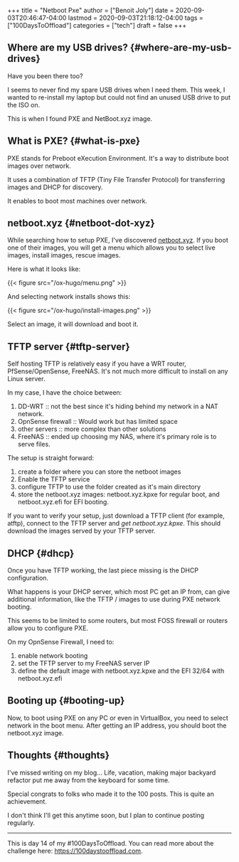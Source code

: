 +++
title = "Netboot Pxe"
author = ["Benoit Joly"]
date = 2020-09-03T20:46:47-04:00
lastmod = 2020-09-03T21:18:12-04:00
tags = ["100DaysToOffload"]
categories = ["tech"]
draft = false
+++

## Where are my USB drives? {#where-are-my-usb-drives}

Have you been there too?

I seems to never find my spare USB drives when I need them. This week, I wanted to re-install my laptop but could not find an unused USB drive to put the ISO on.

This is when I found PXE and NetBoot.xyz image.


## What is PXE? {#what-is-pxe}

PXE stands for Preboot eXecution Environment. It's a way to distribute boot images over network.

It uses a combination of TFTP (Tiny File Transfer Protocol) for transferring images and DHCP for discovery.

It enables to boot most machines over network.


## netboot.xyz {#netboot-dot-xyz}

While searching how to setup PXE, I've discovered [netboot.xyz](#netboot-dot-xyz). If you boot one of their images, you will get a menu which allows you to select live images, install images, rescue images.

Here is what it looks like:

{{< figure src="/ox-hugo/menu.png" >}}

And selecting network installs shows this:

{{< figure src="/ox-hugo/install-images.png" >}}

Select an image, it will download and boot it.


## TFTP server {#tftp-server}

Self hosting TFTP is relatively easy if you have a WRT router, PfSense/OpenSense, FreeNAS. It's not much more difficult to install on any Linux server.

In my case, I have the choice between:

1.  DD-WRT :: not the best since it's hiding behind my network in a NAT network.
2.  OpnSense firewall :: Would work but has limited space
3.  other servers :: more complex than other solutions
4.  FreeNAS :: ended up choosing my NAS, where it's primary role is to serve files.

The setup is straight forward:

1.  create a folder where you can store the netboot images
2.  Enable the TFTP service
3.  configure TFTP to use the folder created as it's main directory
4.  store the netboot.xyz images: netboot.xyz.kpxe for regular boot, and netboot.xyz.efi for EFI booting.

If you want to verify your setup, just download a TFTP client (for example, atftp), connect to the TFTP server and _get netboot.xyz.kpxe_. This should download the images served by your TFTP server.


## DHCP {#dhcp}

Once you have TFTP working, the last piece missing is the DHCP configuration.

What happens is your DHCP server, which most PC get an IP from, can give additional information, like the TFTP / images to use during PXE network booting.

This seems to be limited to some routers, but most FOSS firewall or routers allow you to configure PXE.

On my OpnSense Firewall, I need to:

1.  enable network booting
2.  set the TFTP server to my FreeNAS server IP
3.  define the default image with netboot.xyz.kpxe and the EFI 32/64 with netboot.xyz.efi


## Booting up {#booting-up}

Now, to boot using PXE on any PC or even in VirtualBox, you need to select network in the boot menu. After getting an IP address, you should boot the netboot.xyz image.


## Thoughts {#thoughts}

I've missed writing on my blog... Life, vacation, making major backyard refactor put me away from the keyboard for some time.

Special congrats to folks who made it to the 100 posts. This is quite an achievement.

I don't think I'll get this anytime soon, but I plan to continue posting regularly.

---
This is day 14 of my #100DaysToOffload. You can read more about the challenge here: <https://100daystooffload.com>.

<!--more-->

